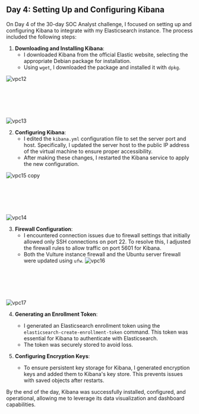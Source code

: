 ## Day 4: Setting Up and Configuring Kibana

On Day 4 of the 30-day SOC Analyst challenge, I focused on setting up and configuring Kibana to integrate with my Elasticsearch instance. The process included the following steps:

1. **Downloading and Installing Kibana**:
   - I downloaded Kibana from the official Elastic website, selecting the appropriate Debian package for installation.
   - Using `wget`, I downloaded the package and installed it with `dpkg`.


![vpc12](https://github.com/user-attachments/assets/7ad89bba-680a-4ffa-953f-d6afb2d8bfba)

<br>
<br><br><br>

![vpc13](https://github.com/user-attachments/assets/ab9ad5b4-f19c-4c6f-9e37-73312f5d2a4d)



2. **Configuring Kibana**:
   - I edited the `kibana.yml` configuration file to set the server port and host. Specifically, I updated the server host to the public IP address of the virtual machine to ensure proper accessibility.
   - After making these changes, I restarted the Kibana service to apply the new configuration.
  
![vpc15 copy](https://github.com/user-attachments/assets/e31206e0-94bf-4617-a230-7a96de6f286d)


<br>
<br><br><br>

![vpc14](https://github.com/user-attachments/assets/60f3e0a9-1897-4e23-8fc5-9489096d09af)



3. **Firewall Configuration**:
   - I encountered connection issues due to firewall settings that initially allowed only SSH connections on port 22. To resolve this, I adjusted the firewall rules to allow traffic on port 5601 for Kibana.
   - Both the Vulture instance firewall and the Ubuntu server firewall were updated using `ufw`.
![vpc16](https://github.com/user-attachments/assets/f3735f29-7d49-4052-894b-c920e898b4ab)

<br>
<br><br><br>

![vpc17](https://github.com/user-attachments/assets/f181f69e-27a1-41e4-a4a7-114013ac1dfd)






4. **Generating an Enrollment Token**:
   - I generated an Elasticsearch enrollment token using the `elasticsearch-create-enrollment-token` command. This token was essential for Kibana to authenticate with Elasticsearch.
   - The token was securely stored to avoid loss.



5. **Configuring Encryption Keys**:
   - To ensure persistent key storage for Kibana, I generated encryption keys and added them to Kibana's key store. This prevents issues with saved objects after restarts.

By the end of the day, Kibana was successfully installed, configured, and operational, allowing me to leverage its data visualization and dashboard capabilities.
